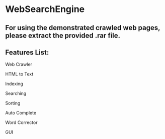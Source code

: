 # WebSearchEngine

## For using the demonstrated crawled web pages, please extract the provided .rar file.

## Features List:
Web Crawler

HTML to Text

Indexing

Searching

Sorting

Auto Complete

Word Corrector

GUI

